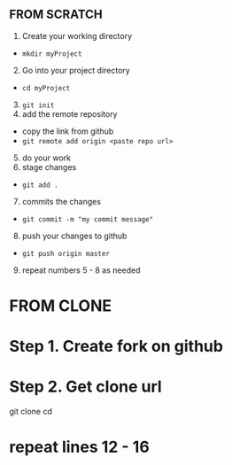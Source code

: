 ## FROM SCRATCH
1. Create your working directory
  - `mkdir myProject`
2. Go into your project directory
  - `cd myProject`
3. `git init`
4. add the remote repository
  - copy the link from github
  - `git remote add origin <paste repo url>`
5. do your work
6. stage changes
  - `git add .`
7. commits the changes
  - `git commit -m "my commit message"`
8. push your changes to github
  - `git push origin master`
9. repeat numbers 5 - 8 as needed



# FROM CLONE
# Step 1. Create fork on github
# Step 2. Get clone url

git clone <paste clone url here>
cd <project name>
# repeat lines 12 - 16